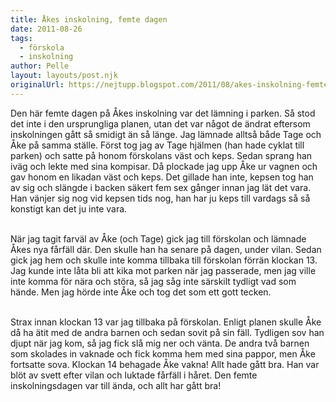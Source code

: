 ```yaml
---
title: Åkes inskolning, femte dagen
date: 2011-08-26
tags: 
  - förskola
  - inskolning	
author: Pelle
layout: layouts/post.njk
originalUrl: https://nejtupp.blogspot.com/2011/08/akes-inskolning-femte-dagen.html
---
```


Den här femte dagen på Åkes inskolning var det lämning i parken. Så stod det inte i den ursprungliga planen, utan det var något de ändrat eftersom inskolningen gått så smidigt än så länge. Jag lämnade alltså både Tage och Åke på samma ställe. Först tog jag av Tage hjälmen (han hade cyklat till parken) och satte på honom förskolans väst och keps. Sedan sprang han iväg och lekte med sina kompisar. Då plockade jag upp Åke ur vagnen och gav honom en likadan väst och keps. Det gillade han inte, kepsen tog han av sig och slängde i backen säkert fem sex gånger innan jag lät det vara. Han vänjer sig nog vid kepsen tids nog, han har ju keps till vardags så så konstigt kan det ju inte vara.
<br><br>

När jag tagit farväl av Åke (och Tage) gick jag till förskolan och lämnade Åkes nya fårfäll där. Den skulle han ha senare på dagen, under vilan. Sedan gick jag hem och skulle inte komma tillbaka till förskolan förrän klockan 13. Jag kunde inte låta bli att kika mot parken när jag passerade, men jag ville inte komma för nära och störa, så jag såg inte särskilt tydligt vad som hände. Men jag hörde inte Åke och tog det som ett gott tecken.
<br><br>

Strax innan klockan 13 var jag tillbaka på förskolan. Enligt planen skulle Åke då ha ätit med de andra barnen och sedan sovit på sin fäll. Tydligen sov han djupt när jag kom, så jag fick slå mig ner och vänta. De andra två barnen som skolades in vaknade och fick komma hem med sina pappor, men Åke fortsatte sova. Klockan 14 behagade Åke vakna! Allt hade gått bra. Han var blöt av svett efter vilan och luktade fårfäll i håret. Den femte inskolningsdagen var till ända, och allt har gått bra!
